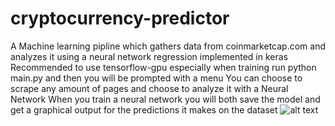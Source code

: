 # cryptocurrency-predictor
A Machine learning pipline which gathers data from coinmarketcap.com and analyzes it using a neural network regression implemented in keras
Recommended to use tensorflow-gpu especially when training
run python main.py and then you will be prompted with a menu
You can choose to scrape any amount of pages and choose to analyze it with a Neural Network
When you train a neural network you will both save the model and get a graphical output for the predictions it makes on the dataset
![alt text](https://i.imgur.com/f6iP40P.png)
